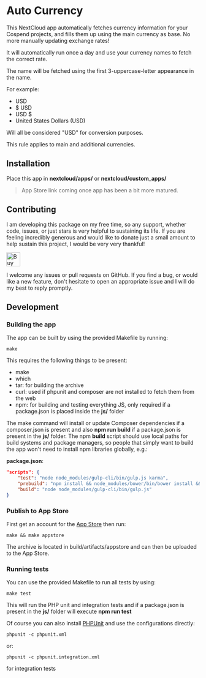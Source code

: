 <!--
SPDX-FileCopyrightText: Chen Asraf <contact@casraf.dev>
SPDX-License-Identifier: CC0-1.0
-->

# Auto Currency

This NextCloud app automatically fetches currency information for your Cospend projects, and fills
them up using the main currency as base. No more manually updating exchange rates!

It will automatically run once a day and use your currency names to fetch the correct rate.

The name will be fetched using the first 3-uppercase-letter appearance in the name.

For example:

- USD
- $ USD
- USD $
- United States Dollars (USD)

Will all be considered "USD" for conversion purposes.

This rule applies to main and additional currencies.

## Installation

Place this app in **nextcloud/apps/** or **nextcloud/custom_apps/**

> App Store link coming once app has been a bit more matured.

## Contributing

I am developing this package on my free time, so any support, whether code, issues, or just stars is
very helpful to sustaining its life. If you are feeling incredibly generous and would like to donate
just a small amount to help sustain this project, I would be very very thankful!

<a href='https://ko-fi.com/casraf' target='_blank'>
  <img height='36' style='border:0px;height:36px;'
    src='https://cdn.ko-fi.com/cdn/kofi1.png?v=3'
    alt='Buy Me a Coffee at ko-fi.com' />
</a>

I welcome any issues or pull requests on GitHub. If you find a bug, or would like a new feature,
don't hesitate to open an appropriate issue and I will do my best to reply promptly.

## Development

### Building the app

The app can be built by using the provided Makefile by running:

    make

This requires the following things to be present:

- make
- which
- tar: for building the archive
- curl: used if phpunit and composer are not installed to fetch them from the web
- npm: for building and testing everything JS, only required if a package.json is placed inside the
  **js/** folder

The make command will install or update Composer dependencies if a composer.json is present and also
**npm run build** if a package.json is present in the **js/** folder. The npm **build** script
should use local paths for build systems and package managers, so people that simply want to build
the app won't need to install npm libraries globally, e.g.:

**package.json**:

```json
"scripts": {
    "test": "node node_modules/gulp-cli/bin/gulp.js karma",
    "prebuild": "npm install && node_modules/bower/bin/bower install && node_modules/bower/bin/bower update",
    "build": "node node_modules/gulp-cli/bin/gulp.js"
}
```

### Publish to App Store

First get an account for the [App Store](http://apps.nextcloud.com/) then run:

    make && make appstore

The archive is located in build/artifacts/appstore and can then be uploaded to the App Store.

### Running tests

You can use the provided Makefile to run all tests by using:

    make test

This will run the PHP unit and integration tests and if a package.json is present in the **js/**
folder will execute **npm run test**

Of course you can also install [PHPUnit](http://phpunit.de/getting-started.html) and use the
configurations directly:

    phpunit -c phpunit.xml

or:

    phpunit -c phpunit.integration.xml

for integration tests
